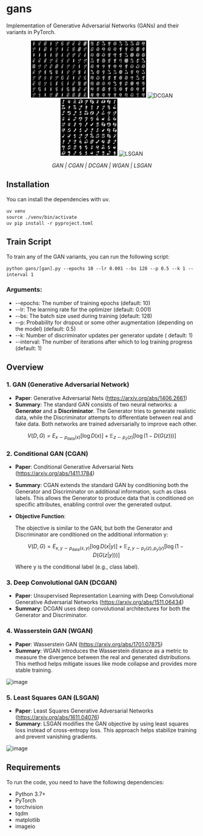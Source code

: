 # gans

Implementation of Generative Adversarial Networks (GANs) and their variants in PyTorch.

<p align="center">
  <img src="./assets/gan.gif" alt="GAN" width="150" />
  <img src="./assets/cgan.gif" alt="CGAN" width="150" />
  <img src="./assets/dcgan.gif" alt="DCGAN" width="150" />
  <img src="./assets/wgan.gif" alt="WGAN" width="150" />
  <img src="./assets/lsgan.gif" alt="LSGAN" width="150" />
</p>

<p align="center">
  <i>GAN | CGAN | DCGAN | WGAN | LSGAN</i>
</p>

## Installation

You can install the dependencies with uv.

```
uv venv
source ./venv/bin/activate
uv pip install -r pyproject.toml
```

## Train Script

To train any of the GAN variants, you can run the following script:

```
python gans/[gan].py --epochs 10 --lr 0.001 --bs 128 --p 0.5 --k 1 --interval 1
```

### Arguments:

- --epochs: The number of training epochs (default: 10)
- --lr: The learning rate for the optimizer (default: 0.001)
- --bs: The batch size used during training (default: 128)
- --p: Probability for dropout or some other augmentation (depending on the model) (default: 0.5)
- --k: Number of discriminator updates per generator update ( default: 1)
- --interval: The number of iterations after which to log training progress (default: 1)

## Overview

### 1. GAN (Generative Adversarial Network)

- **Paper**: Generative Adversarial Nets (https://arxiv.org/abs/1406.2661)
- **Summary**: The standard GAN consists of two neural networks: a **Generator** and a **Discriminator**. The Generator tries to generate realistic data, while the Discriminator attempts to differentiate between real and fake data. Both networks are trained adversarially to improve each other.

$$V(D, G) = E_{x \sim p_{\text{data}}(x)} \left[ \log D(x) \right] + \mathbb{E}_{z \sim p_z(z)} \left[ \log(1 - D(G(z))) \right]$$

### 2. Conditional GAN (CGAN)

- **Paper**: Conditional Generative Adversarial Nets (https://arxiv.org/abs/1411.1784)
- **Summary**: CGAN extends the standard GAN by conditioning both the Generator and Discriminator on additional information, such as class labels. This allows the Generator to produce data that is conditioned on specific attributes, enabling control over the generated output.

- **Objective Function**:

  The objective is similar to the GAN, but both the Generator and Discriminator are conditioned on the additional information y:

  $$V(D, G) = E_{x, y \sim p_{\text{data}}(x, y)} \left[ \log D(x|y) \right] + \mathbb{E}_{z, y \sim p_z(z), p_y(y)} \left[ \log(1 - D(G(z|y))) \right]$$

  Where y is the conditional label (e.g., class label).

### 3. Deep Convolutional GAN (DCGAN)

- **Paper**: Unsupervised Representation Learning with Deep Convolutional Generative Adversarial Networks (https://arxiv.org/abs/1511.06434)
- **Summary**: DCGAN uses deep convolutional architectures for both the Generator and Discriminator.

### 4. Wasserstein GAN (WGAN)

- **Paper**: Wasserstein GAN (https://arxiv.org/abs/1701.07875)
- **Summary**: WGAN introduces the Wasserstein distance as a metric to measure the divergence between the real and generated distributions. This method helps mitigate issues like mode collapse and provides more stable training.

![image](https://miro.medium.com/v2/resize:fit:1400/1*Yfa9bZL0d4NHaU1mHbGzjw.jpeg)

### 5. Least Squares GAN (LSGAN)

- **Paper**: Least Squares Generative Adversarial Networks (https://arxiv.org/abs/1611.04076)
- **Summary**: LSGAN modifies the GAN objective by using least squares loss instead of cross-entropy loss. This approach helps stabilize training and prevent vanishing gradients.

![image](https://miro.medium.com/v2/resize:fit:1400/1*nqOPfR5AV-1jLPmQ98WPLQ.png)

## Requirements

To run the code, you need to have the following dependencies:

- Python 3.7+
- PyTorch
- torchvision
- tqdm
- matplotlib
- imageio
